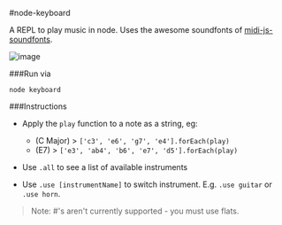 #node-keyboard

A REPL to play music in node. Uses the awesome soundfonts of [midi-js-soundfonts](https://github.com/gleitz/midi-js-soundfonts). 

![image](https://cloud.githubusercontent.com/assets/799038/15271241/2b316c46-1a0d-11e6-8a84-a2eda7ac51b6.png)

###Run via

    node keyboard


###Instructions

* Apply the `play` function to a note as a string, eg:
    * (C Major) > `['c3', 'e6', 'g7', 'e4'].forEach(play)`
    * (E7) > `['e3', 'ab4', 'b6', 'e7', 'd5'].forEach(play)` 

* Use `.all` to see a list of available instruments

* Use `.use [instrumentName]` to switch instrument. E.g. `.use guitar` or `.use horn`.

> Note: #'s aren't currently supported - you must use flats.
